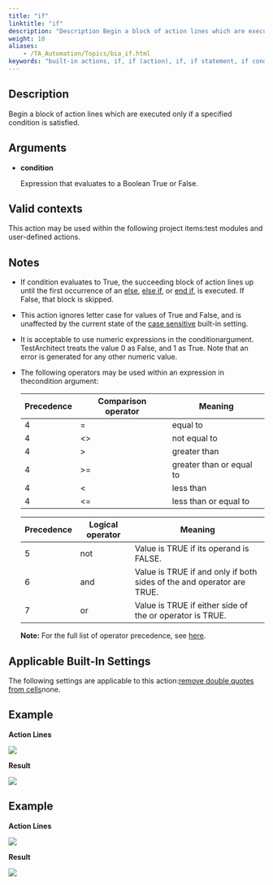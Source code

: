 ```yaml
--- 
title: "if"
linktitle: "if"
description: "Description Begin a block of action lines which are executed only if a specified condition is satisfied. Arguments condition Expression that evaluates to a Boolean True or False . Valid contexts This ..."
weight: 10
aliases: 
    - /TA_Automation/Topics/bia_if.html
keywords: "built-in actions, if, if (action), if, if statement, if condition, if control flow, if action, action if"
---
```


## Description

Begin a block of action lines which are executed only if a specified condition is satisfied.

## Arguments

-   **condition**

    Expression that evaluates to a Boolean True or False.


## Valid contexts

This action may be used within the following project items:test modules and user-defined actions.

## Notes

-   If condition evaluates to True, the succeeding block of action lines up until the first occurrence of an [else](/TA_Automation/Topics/bia_else.html), [else if](/TA_Automation/Topics/bia_else_if.html), or [end if](/TA_Automation/Topics/bia_end_if.html), is executed. If False, that block is skipped.
-   This action ignores letter case for values of True and False, and is unaffected by the current state of the [case sensitive](/TA_Automation/Topics/bis_case_sensitive.html) built-in setting.
-   It is acceptable to use numeric expressions in the conditionargument. TestArchitect treats the value 0 as False, and 1 as True. Note that an error is generated for any other numeric value.
-   The following operators may be used within an expression in thecondition argument:

    |Precedence|Comparison operator|Meaning|
    |----------|-------------------|-------|
    |4|=|equal to|
    |4|<\>|not equal to|
    |4|\>|greater than|
    |4|\>=|greater than or equal to|
    |4|<|less than|
    |4|<=|less than or equal to|

    |Precedence|Logical operator|Meaning|
    |----------|----------------|-------|
    |5|not|Value is TRUE if its operand is FALSE.|
    |6|and|Value is TRUE if and only if both sides of the and operator are TRUE.|
    |7|or|Value is TRUE if either side of the or operator is TRUE.|

    **Note:** For the full list of operator precedence, see [here](/TA_Automation/Topics/aut_operator_precedence.html).


## Applicable Built-In Settings

The following settings are applicable to this action:[remove double quotes from cells](/TA_Automation/Topics/bis_remove_double_quotes_from_cells.html)none.

## Example

**Action Lines**

![](/images/TA_Automation/Images/bia_else_pgm.png)

**Result**

![](/images/TA_Automation/Images/bia_else_res.png)

## Example

**Action Lines**

![](/images/TA_Automation/Images/bia_if_ta4vs_pgm.png)

**Result**

![](/images/TA_Automation/Images/bia_if_ta4vs_res.png)




